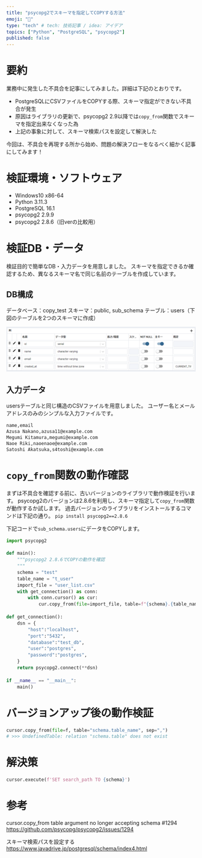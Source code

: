 ```yaml
---
title: "psycopg2でスキーマを指定してCOPYする方法"
emoji: "🍣"
type: "tech" # tech: 技術記事 / idea: アイデア
topics: ["Python", "PostgreSQL", "psycopg2"]
published: false
---
```


# 要約
業務中に発生した不具合を記事にしてみました。詳細は下記のとおりです。
* PostgreSQLにCSVファイルをCOPYする際、スキーマ指定ができない不具合が発生
* 原因はライブラリの更新で、psycopg2 2.9以降では`copy_from`関数でスキーマを指定出来なくなった為
* 上記の事象に対して、スキーマ検索パスを設定して解決した

今回は、不具合を再現する所から始め、問題の解決フローをなるべく細かく記事にしてみます！

# 検証環境・ソフトウェア
* Windows10 x86-64
* Python 3.11.3
* PostgreSQL 16.1 
* psycopg2 2.9.9
* psycopg2 2.8.6（旧verの比較用）

# 検証DB・データ
検証目的で簡単なDB・入力データを用意しました。
スキーマを指定できるか確認するため、異なるスキーマ名で同じ名前のテーブルを作成しています。

## DB構成
データベース：copy_test
スキーマ：public, sub_schema
テーブル：users（下図のテーブルを2つのスキーマに作成）

![alt text](/images/users_table.png)

## 入力データ
usersテーブルと同じ構造のCSVファイルを用意しました。
ユーザー名とメールアドレスのみのシンプルな入力ファイルです。
```csv
name,email
Azusa Nakano,azusa11@example.com
Megumi Kitamura,megumi@example.com
Naoe Riki,naoenaoe@example.com
Satoshi Akatsuka,s4toshi@example.com
```

# `copy_from`関数の動作確認
まずは不具合を確認する前に、古いバージョンのライブラリで動作検証を行います。
psycopg2のバージョンは2.8.6を利用し、スキーマ指定して`copy_from`関数が動作するか試します。
過去バージョンのライブラリをインストールするコマンドは下記の通り。
`pip install psycopg2==2.8.6`

下記コードで`sub_schema.users`にデータをCOPYします。
```python
import psycopg2

def main():
    """psycopg2 2.8.6でCOPYの動作を確認
    """
    schema = "test"
    table_name = "t_user"
    import_file = "user_list.csv"
    with get_connection() as conn:
        with conn.cursor() as cur:
            cur.copy_from(file=import_file, table=f"{schema}.{table_name}", sep=",")

def get_connection():
    dsn = {
        "host":"localhost",
        "port":"5432",
        "database":"test_db",
        "user":"postgres",
        "password":"postgres",
    }
    return psycopg2.connect(**dsn)

if __name__ == "__main__":
    main()
```


# バージョンアップ後の動作検証
```python
cursor.copy_from(file=f, table="schema.table_name", sep=",")
# >>> UndefinedTable: relation "schema.table" does not exist
```

# 解決策
```python
cursor.execute(f'SET search_path TO {schema}')
```

# 参考
cursor.copy_from table argument no longer accepting schema #1294
https://github.com/psycopg/psycopg2/issues/1294

スキーマ検索パスを設定する
https://www.javadrive.jp/postgresql/schema/index4.html
